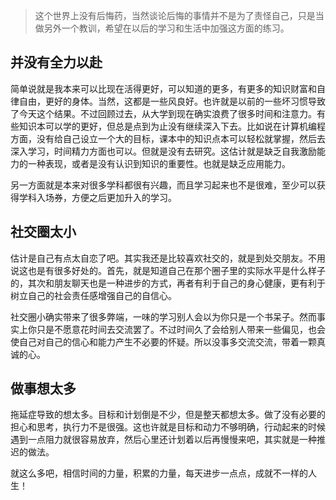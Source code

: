 > 这个世界上没有后悔药，当然谈论后悔的事情并不是为了责怪自己，只是当做另外一个教训，希望在以后的学习和生活中加强这方面的练习。

## 并没有全力以赴
简单说就是我本来可以比现在活得更好，可以知道的更多，有更多的知识财富和自律自由，更好的身体。当然，这都是一些风良好。也许就是以前的一些坏习惯导致了今天这个结果。不过回顾过去，从大学到现在确实浪费了很多时间和注意力。有些知识本可以学的更好，但总是点到为止没有继续深入下去。比如说在计算机编程方面，没有给自己设立一个大的目标，课本中的知识点本可以轻松就掌握，然后去深入学习，时间精力方面也可以。但就是没有去研究。这估计就是缺乏自我激励能力的一种表现，或者是没有认识到知识的重要性。也就是缺乏应用能力。

另一方面就是本来对很多学科都很有兴趣，而且学习起来也不是很难，至少可以获得学科入场券，方便之后更加升入的学习。

## 社交圈太小
估计是自己有点太自恋了吧。其实我还是比较喜欢社交的，就是到处交朋友。不用说这也是有很多好处的。首先，就是知道自己在那个圈子里的实际水平是什么样子的，其次和朋友聊天也是一种进步的方式，再者有利于自己的身心健康，更有利于树立自己的社会责任感增强自己的自信心。

社交圈小确实带来了很多弊端，一味的学习别人会以为你只是一个书呆子。然而事实上你只是不愿意花时间去交流罢了。不过时间久了会给别人带来一些偏见，也会使自己对自己的信心和能力产生不必要的怀疑。所以没事多交流交流，带着一颗真诚的心。

## 做事想太多
拖延症导致的想太多。目标和计划倒是不少，但是整天都想太多。做了没有必要的担心和思考，执行力不是很强。这也许就是目标和动力不够明确，行动起来的时候遇到一点阻力就很容易放弃，然后心里还计划着以后再慢慢来吧，其实就是一种推迟的做法。

就这么多吧，相信时间的力量，积累的力量，每天进步一点点，成就不一样的人生！